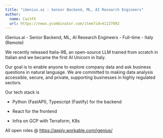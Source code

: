```yaml
---
title: "iGenius.ai : Senior Backend, ML, AI Research Engineers"
author:
  name: CastFX
  url: https://news.ycombinator.com/item?id=41137092
---
```

iGenius.ai - Senior Backend, ML, AI Research Engineers - Full-time - Italy (Remote)

We recently released Italia-9B, an open-source LLM trained from scratch in Italian and we became the first AI Unicorn in Italy.

Our goal is to enable anyone to explore company data and ask business questions in natural language. We are committed to making data analysis accessible, secure, and private, supporting businesses in highly regulated sectors.

Our tech stack is

- Python (FastAPI), Typescript (Fastify) for the backend

- React for the frontend

- Infra on GCP with Terraform, K8s

All open roles @ <a href="https:&#x2F;&#x2F;apply.workable.com&#x2F;igenius&#x2F;" rel="nofollow">https:&#x2F;&#x2F;apply.workable.com&#x2F;igenius&#x2F;</a>
